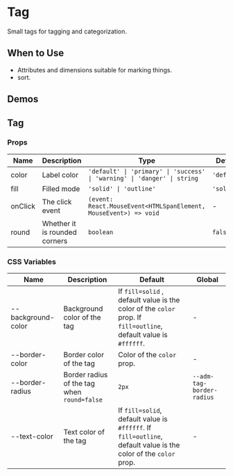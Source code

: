 # Tag

Small tags for tagging and categorization.

## When to Use

- Attributes and dimensions suitable for marking things.
- sort.

## Demos

<code src="./demos/demo1.tsx"></code>

## Tag

### Props

| Name | Description | Type | Default |
| --- | --- | --- | --- |
| color | Label color | `'default' \| 'primary' \| 'success' \| 'warning' \| 'danger' \| string` | `'default'` |
| fill | Filled mode | `'solid' \| 'outline'` | `'solid'` |
| onClick | The click event | `(event: React.MouseEvent<HTMLSpanElement, MouseEvent>) => void` | - |
| round | Whether it is rounded corners | `boolean` | `false` |

### CSS Variables

| Name | Description | Default | Global |
| --- | --- | --- | --- |
| --background-color | Background color of the tag | If `fill=solid` , default value is the color of the `color` prop. If `fill=outline`, default value is `#ffffff`. | - |
| --border-color | Border color of the tag | Color of the `color` prop. | - |
| --border-radius | Border radius of the tag when `round=false` | `2px` | `--adm-tag-border-radius` |
| --text-color | Text color of the tag | If `fill=solid`, default value is `#ffffff`. If `fill=outline`, default value is the color of the `color` prop. | - |
